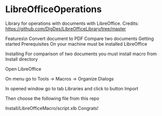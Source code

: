# LibreOfficeOperations
Library for operations with documents with LibreOffice. Credits: https://github.com/DigDes/LibreOfficeLibrary/tree/master

Features\n
Convert document to PDF
Compare two documents
Getting started
Prerequisites
On your machine must be installed LibreOffice

Installing
For comparison of two documents you must install macro from Install directory

Open LibreOffice

On menu go to Tools -> Macros -> Organize Dialogs

In opened window go to tab Libraries and click to button Import

Then choose the following file from this repo

Install/LibreOfficeMacro/script.xlb
Congrats!

